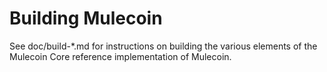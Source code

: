 Building Mulecoin
================

See doc/build-*.md for instructions on building the various
elements of the Mulecoin Core reference implementation of Mulecoin.
